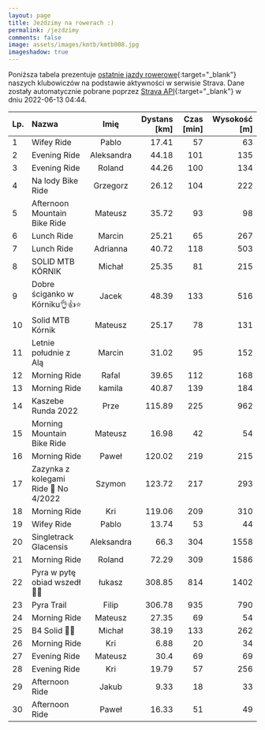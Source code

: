 ```yaml
---
layout: page
title: Jeździmy na rowerach :)
permalink: /jezdzimy
comments: false
image: assets/images/kmtb/kmtb008.jpg
imageshadow: true
---
```


Poniższa tabela prezentuje [ostatnie jazdy rowerowe](https://www.strava.com/clubs/336381){:target="_blank"} naszych klubowiczów na podstawie aktywności w serwisie Strava. Dane zostały automatycznie pobrane poprzez [Strava API](https://developers.strava.com/docs/reference/#api-Clubs-getClubActivitiesById){:target="_blank"} w dniu 2022-06-13 04:44.

Lp. | Nazwa | Imię | Dystans [km] | Czas [min] | Wysokość [m]
:--- | :--- | :---: | ---: | ---: | ---:
1|Wifey Ride|Pablo|17.41|57|63
2|Evening Ride|Aleksandra|44.18|101|135
3|Evening Ride|Roland|44.26|100|134
4|Na lody Bike Ride|Grzegorz|26.12|104|222
5|Afternoon Mountain Bike Ride|Mateusz|35.72|93|98
6|Lunch Ride|Marcin|25.21|65|267
7|Lunch Ride|Adrianna|40.72|118|503
8|SOLID MTB KÓRNIK |Michał|25.35|81|215
9|Dobre ściganko w Kórniku👌👍⭐️|Jacek|48.39|133|516
10|Solid MTB Kórnik|Mateusz|25.17|78|131
11|Letnie południe z Alą|Marcin|31.02|95|152
12|Morning Ride|Rafal|39.65|112|168
13|Morning Ride|kamila|40.87|139|184
14|Kaszebe Runda 2022|Prze|115.89|225|962
15|Morning Mountain Bike Ride|Mateusz|16.98|42|54
16|Morning Ride |Paweł|120.02|219|215
17|Zazynka z kolegami Ride 💯 No 4/2022|Szymon|123.72|217|293
18|Morning Ride|Kri|119.06|209|310
19|Wifey Ride|Pablo|13.74|53|44
20|Singletrack Glacensis |Aleksandra|66.3|304|1558
21|Morning Ride|Roland|72.29|309|1586
22|Pyra w pytę obiad wszedł 🤟🤠|łukasz|308.85|814|1402
23|Pyra Trail |Filip|306.78|935|790
24|Morning Ride|Mateusz|27.35|69|54
25|B4 Solid 🚴‍♂️|Michał|38.19|133|262
26|Morning Ride|Kri|6.88|20|34
27|Evening Ride|Mateusz|30.4|69|69
28|Evening Ride|Kri|19.79|57|256
29|Afternoon Ride|Jakub|9.33|18|33
30|Afternoon Ride|Paweł|16.33|51|49
